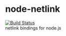 # node-netlink
[![Build Status](https://travis-ci.org/k13-engineering/node-netlink.svg?branch=master)](https://travis-ci.org/k13-engineering/node-netlink)<br/>
netlink bindings for node.js

